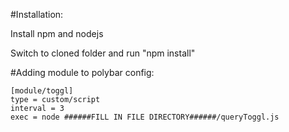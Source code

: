 #Installation:


Install npm and nodejs


Switch to cloned folder and run "npm install"

#Adding module to polybar config:


    [module/toggl]
    type = custom/script
    interval = 3
    exec = node ######FILL IN FILE DIRECTORY######/queryToggl.js

